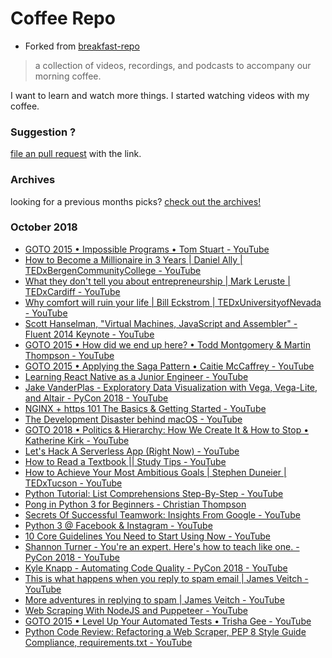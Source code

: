 # Coffee Repo #

* Forked from [breakfast-repo](https://github.com/ashleygwilliams/breakfast-repo)

> a collection of videos, recordings, and podcasts to accompany our morning coffee.

I want to learn and watch more things. I started watching videos with my coffee.

### Suggestion ?

[file an pull request](https://github.com/christopher-burke/coffee-repo/pulls) with the link.

### Archives

looking for a previous months picks? [check out the archives!](https://github.com/christopher-burke/coffee-repo/tree/coffee-repo/archives/)

### October 2018

* [GOTO 2015 • Impossible Programs • Tom Stuart - YouTube](https://youtu.be/hN63FOa_Gp4)
* [How to Become a Millionaire in 3 Years | Daniel Ally | TEDxBergenCommunityCollege - YouTube](https://youtu.be/jvBaRf9LHDs)
* [What they don't tell you about entrepreneurship | Mark Leruste | TEDxCardiff - YouTube](https://youtu.be/f6nxcfbDfZo)
* [Why comfort will ruin your life | Bill Eckstrom | TEDxUniversityofNevada - YouTube](https://youtu.be/LBvHI1awWaI)
* [Scott Hanselman, "Virtual Machines, JavaScript and Assembler" -  Fluent 2014 Keynote - YouTube](https://youtu.be/UzyoT4DziQ4)
* [GOTO 2015 • How did we end up here? • Todd Montgomery & Martin Thompson - YouTube](https://youtu.be/oxjT7veKi9c)
* [GOTO 2015 • Applying the Saga Pattern • Caitie McCaffrey - YouTube](https://youtu.be/xDuwrtwYHu8)
* [Learning React Native as a Junior Engineer - YouTube](https://youtu.be/Wwr9tr16q6w)
* [Jake VanderPlas - Exploratory Data Visualization with Vega, Vega-Lite, and Altair - PyCon 2018 - YouTube](https://youtu.be/ms29ZPUKxbU)
* [NGINX + https 101 The Basics & Getting Started - YouTube](https://youtu.be/dsTub1_4Upg)
* [The Development Disaster behind macOS - YouTube](https://youtu.be/5fD5q_LShdY)
* [GOTO 2018 • Politics & Hierarchy: How We Create It & How to Stop • Katherine Kirk - YouTube](https://youtu.be/jQlVgh1B22g)
* [Let's Hack A Serverless App (Right Now) - YouTube](https://youtu.be/RDwOZ6vQGKo)
* [How to Read a Textbook  || Study Tips - YouTube](https://youtu.be/l0vfLGHoREU)
* [How to Achieve Your Most Ambitious Goals | Stephen Duneier | TEDxTucson - YouTube](https://youtu.be/TQMbvJNRpLE)
* [Python Tutorial: List Comprehensions Step-By-Step - YouTube](https://youtu.be/1HlyKKiGg-4)
* [Pong in Python 3 for Beginners - Christian Thompson](https://www.youtube.com/playlist?list=PLlEgNdBJEO-kXk2PyBxhSmo84hsO3HAz2)
* [Secrets Of Successful Teamwork: Insights From Google - YouTube](https://youtu.be/hHIikHJV9fI)
* [Python 3 @ Facebook & Instagram - YouTube](https://youtu.be/QLnezwSU2kU)
* [10 Core Guidelines You Need to Start Using Now - YouTube](https://youtu.be/RKQ7FDmyesE)
* [Shannon Turner - You're an expert. Here's how to teach like one. - PyCon 2018 - YouTube](https://youtu.be/3m555yWTaNI)
* [Kyle Knapp - Automating Code Quality - PyCon 2018 - YouTube](https://youtu.be/G1lDk_WKXvY)
* [This is what happens when you reply to spam email | James Veitch - YouTube](https://youtu.be/_QdPW8JrYzQ)
* [More adventures in replying to spam | James Veitch - YouTube](https://youtu.be/C4Uc-cztsJo)
* [Web Scraping With NodeJS and Puppeteer - YouTube](https://youtu.be/ARt3zDHSsd4)
* [GOTO 2015 • Level Up Your Automated Tests • Trisha Gee - YouTube](https://youtu.be/D-xra_X9Nwg)
* [Python Code Review: Refactoring a Web Scraper, PEP 8 Style Guide Compliance, requirements.txt - YouTube](https://youtu.be/sarl7bi50xw)
